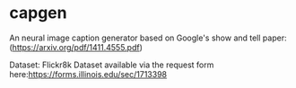 # capgen

An neural image caption generator based on Google's show and tell paper: (https://arxiv.org/pdf/1411.4555.pdf)

Dataset: Flickr8k Dataset available via the request form here:https://forms.illinois.edu/sec/1713398

